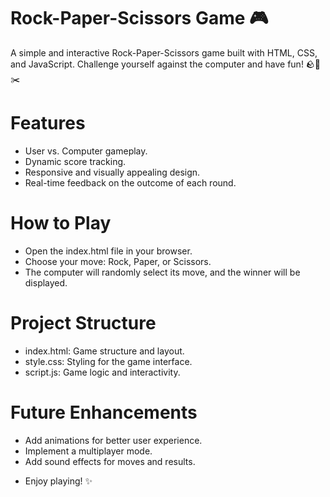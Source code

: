 # Rock-Paper-Scissors Game 🎮
A simple and interactive Rock-Paper-Scissors game built with HTML, CSS, and JavaScript. Challenge yourself against the computer and have fun! 🪨📄✂️

# Features
- User vs. Computer gameplay.
- Dynamic score tracking.
- Responsive and visually appealing design.
- Real-time feedback on the outcome of each round.

# How to Play
- Open the index.html file in your browser.
- Choose your move: Rock, Paper, or Scissors.
- The computer will randomly select its move, and the winner will be displayed.

# Project Structure
- index.html: Game structure and layout.
- style.css: Styling for the game interface.
- script.js: Game logic and interactivity.

# Future Enhancements
- Add animations for better user experience.
- Implement a multiplayer mode.
- Add sound effects for moves and results.

* Enjoy playing! ✨

